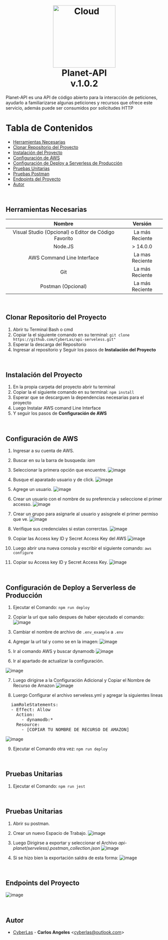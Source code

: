 <h1 align="center">
	<img src="https://cdn-icons-png.flaticon.com/512/2573/2573661.png" alt="Cloud" width="200">
	<br> Planet-API <br/>
		v.1.0.2
</h1>

<span>
Planet-API es una API de código abierto para la interacción de peticiones, ayudarlo a familiarizarse algunas peticiones y recursos que ofrece este servicio, además puede ser consumidos por solicitudes HTTP
</span>

<br/>

# Tabla de Contenidos
* [Herramientas Necesarias](#herramientas-necesarias)
* [Clonar Repositorio del Proyecto](#clonar-repositorio-del-proyecto)
* [Instalación del Proyecto](#instalación-del-proyecto)
* [Configuración de AWS](#configuración-de-aws)
* [Configuración de Deploy a Serverless de Producción](#configuración-de-deploy-a-serverless-de-producción)
* [Pruebas Unitarias](#pruebas-unitarias)
* [Pruebas Postman](#pruebas-postman)
* [Endpoints del Proyecto](#endpoints-del-proyecto)
* [Autor](#autor)

<br/>

## Herramientas Necesarias
| Nombre  | Versión  | 
| :------------: | :------------: |
| Visual Studio (Opcional) o Editor de Código Favorito  | La más Reciente   |
| Node.JS  | > 14.0.0   |
| AWS Command Line Interface  | La mas Reciente   |
| Git  | La más Reciente   |
| Postman (Opcional)  | La más Reciente   |

<br/>

## Clonar Repositorio del Proyecto
1. Abrir tu Terminal Bash o cmd 
2. Copiar la el siguiente comando en su terminal: `git clone https://github.com/CyberLas/api-serveless.git"`
3. Esperar la descarga del Repositorio
4. Ingresar al repositorio y Seguir los pasos de **Instalación del Proyecto**

<br/>

## Instalación del Proyecto
1. En la propia carpeta del proyecto abrir tu terminal 
2. Copiar la el siguiente comando en su terminal: `npm install`
3. Esperar que se descarguen la dependencias necesarias para el proyecto
4. Luego Instalar AWS comand Line Interface 
4. Y seguir los pasos de **Configuración de AWS**

<br/>

## Configuración de AWS
1. Ingresar a su cuenta de AWS.
2. Buscar en su la barra de busqueda: _iam_
3. Seleccionar la primera opción que encuentre.
![image](https://user-images.githubusercontent.com/33170529/187088268-af4ac507-0d38-4af1-98bc-19ed12634791.png)

3. Busque el aparatado usuario y de click.
![image](https://user-images.githubusercontent.com/33170529/187088336-95f8a087-f841-429e-9073-3a8e35bd9881.png)

5. Agrege un usuario.
![image](https://user-images.githubusercontent.com/33170529/187088349-b0b2a98f-5850-4043-8c75-f6324cd444ac.png)

6. Crear un usuario con el nombre de su preferencia y seleccione el primer accesso.
![image](https://user-images.githubusercontent.com/33170529/187088400-f1134f07-a624-4ce1-bb14-d2315d843ac6.png)

7. Crear un grupo para asignarle al usuario y asisgnele el primer permiso que ve.
![image](https://user-images.githubusercontent.com/33170529/187088437-664f8116-a114-41ed-a4f7-b23f4a01ea86.png)

8. Verifique sus credenciales si estan correrctas.
![image](https://user-images.githubusercontent.com/33170529/187088496-e7727541-59ef-4c29-9608-c17a6cf5e277.png)

7. Copiar las Access key ID y Secret Access Key del AWS
![image](https://user-images.githubusercontent.com/33170529/187088525-8d9d470f-4cda-4bd6-a568-a74f0ed64c80.png)

8. Luego abrir una nueva consola y escribir el siguiente comando: `aws configure`
9. Copiar su Access key ID y Secret Access Key.
![image](https://user-images.githubusercontent.com/33170529/187090307-2641a221-2ad1-4cbc-8661-948466c9a104.png)

<br/>

## Configuración de Deploy a Serverless de Producción
1. Ejecutar el Comando: `npm run deploy`
2. Copiar la url que salio despues de haber ejecutado el comando: 
![image](https://user-images.githubusercontent.com/33170529/187092223-aecc11d1-05a0-4b42-9075-3eba8b988598.png)
3. Cambiar el nombre de archivo de `.env_example` a `.env`
4. Agregar la url tal y como se en la imagen:
![image](https://user-images.githubusercontent.com/33170529/187093202-50c4080b-d361-4105-bbfb-227af7f6ecf1.png)

5. Ir al comando AWS y buscar dynamodb
![image](https://user-images.githubusercontent.com/33170529/187091334-615b1282-b93d-4382-9343-783f936022a9.png)

6. Ir al apartado de actualizar la configuración.

![image](https://user-images.githubusercontent.com/33170529/187091430-c97a2d95-cb83-4786-9cb0-7bbca26b8159.png)

7. Luego dirigirse a la Configuración Adicional y Copiar el Nombre de Recurso de Amazon
![image](https://user-images.githubusercontent.com/33170529/187091459-97856436-cb94-44a0-88d8-b6c02c918848.png)

8. Luergo Configurar el archivo serveless.yml y agregar la siguientes lineas
<pre>
  iamRoleStatements: 
  - Effect: Allow
    Action:
      - dynamodb:*
    Resource:
      - [COPIAR TU NOMBRE DE RECURSO DE AMAZON]
</pre>

![image](https://user-images.githubusercontent.com/33170529/187091538-7d4723d1-7208-4a7a-a6cf-6f0ff1ba1f2b.png)

9. Ejecutar el Comando otra vez: `npm run deploy`

<br/>

## Pruebas Unitarias
1. Ejecutar el Comando: `npm run jest`

<br/>

## Pruebas Unitarias
1. Abrir su postman.
2. Crear un nuevo Espacio de Trabajo.
![image](https://user-images.githubusercontent.com/33170529/187094916-72f55390-90df-4160-b5bc-4ac54050cf0d.png)

3. Luego Dirigirse a exportar y seleccionar el Archivo _api-planet(serveless).postman_collection.json_
![image](https://user-images.githubusercontent.com/33170529/187095041-d6bd9a47-4b98-4f1b-aeaf-3154c6e47085.png)

4. Si se hizo bien la exportación saldra de esta forma:
![image](https://user-images.githubusercontent.com/33170529/187095102-47178c3c-d7ec-4dd1-b94a-b42b630a917a.png)

<br/>

## Endpoints del Proyecto
![image](https://user-images.githubusercontent.com/33170529/187092291-c330d9d0-0b9a-4d0d-961e-2edae24c6cbe.png)

<br/>

## Autor
* [CyberLas](https://github.com/CyberLas) -
  **Carlos Angeles** <<cyberlas@outlook.com>>